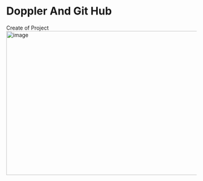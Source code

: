# Doppler And Git Hub
Create of Project
<img width="844" height="382" alt="image" src="https://github.com/user-attachments/assets/43434fc2-713c-4e25-859f-308f36a26017" />
